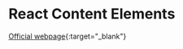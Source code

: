 # React Content Elements
[Official webpage](https://pkuznetsovdev.github.io/rce/){:target="_blank"}


